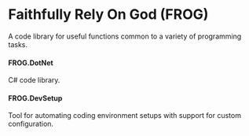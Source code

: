 # Faithfully Rely On God (FROG)
A code library for useful functions common to a variety of programming tasks.

#### FROG.DotNet
C# code library.

#### FROG.DevSetup
Tool for automating coding environment setups with support for custom configuration.

